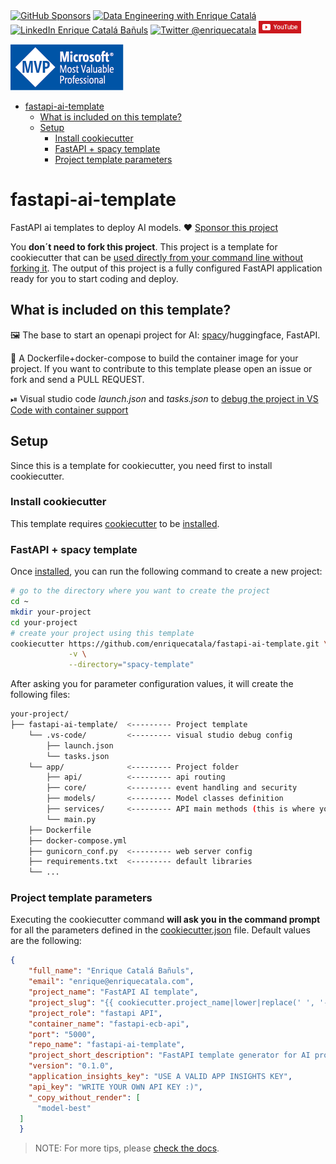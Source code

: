 <div>
    <a href="https://github.com/sponsors/enriquecatala"><img src="https://img.shields.io/badge/GitHub_Sponsors--_.svg?style=flat-square&logo=github&logoColor=EA4AAA" alt="GitHub Sponsors"></a>
    <a href="https://enriquecatala.com"><img src="https://img.shields.io/website?down_color=red&down_message=down&label=enriquecatala.com&up_color=46C018&url=https%3A%2F%2Fenriquecatala.com&style=flat-square" alt="Data Engineering with Enrique Catalá"></a>
    <a href="https://www.linkedin.com/in/enriquecatala"><img src="https://img.shields.io/badge/LinkedIn--_.svg?style=flat-square&logo=linkedin" alt="LinkedIn Enrique Catalá Bañuls"></a>
    <a href="https://twitter.com/enriquecatala"><img src="https://img.shields.io/twitter/follow/enriquecatala?color=blue&label=twitter&style=flat-square" alt="Twitter @enriquecatala"></a>
    <a href="https://youtube.com/enriquecatala"><img src="https://raw.githubusercontent.com/enriquecatala/enriquecatala/master/img/youtube.png" alt="Data Engineering: Canal youtube de Enrique Catalá" height=20></a>
</div>

<a href="https://mvp.microsoft.com/es-es/PublicProfile/5000312?fullName=Enrique%20Catala"><img src="https://raw.githubusercontent.com/enriquecatala/enriquecatala/master/img/MVP_Logo_horizontal.png" alt="Microsoft DataPlatform MVP Enrique Catalá"></a>

- [fastapi-ai-template](#fastapi-ai-template)
  - [What is included on this template?](#what-is-included-on-this-template)
  - [Setup](#setup)
    - [Install cookiecutter](#install-cookiecutter)
    - [FastAPI + spacy template](#fastapi--spacy-template)
    - [Project template parameters](#project-template-parameters)

# fastapi-ai-template
FastAPI ai templates to deploy AI models.
❤️ [Sponsor this project](https://github.com/sponsors/enriquecatala)

You **don´t need to fork this project**. This project is a template for cookiecutter that can be [used directly from your command line without forking it](#setup). The output of this project is a fully configured FastAPI application ready for you to start coding and deploy.


## What is included on this template?

🖼️ The base to start an openapi project for AI: [spacy](#create-your-own-fastapi-for-spacy)/huggingface, FastAPI.

🐋 A Dockerfile+docker-compose to build the container image for your project.
If you want to contribute to this template please open an issue or fork and send a PULL REQUEST.

⏯ Visual studio code _launch.json_ and _tasks.json_ to [debug the project in VS Code with container support](https://docs.microsoft.com/en-us/visualstudio/containers/edit-and-refresh?view=vs-2022)




## Setup

Since this is a template for cookiecutter, you need first to install cookiecutter.
### Install cookiecutter

This template requires [cookiecutter](https://cookiecutter.readthedocs.io/en/latest/README.html) to be [installed](https://cookiecutter.readthedocs.io/en/latest/installation.html).

### FastAPI + spacy template
Once [installed](https://cookiecutter.readthedocs.io/en/latest/installation.html), you can run the following command to create a new project:

```bash
# go to the directory where you want to create the project
cd ~
mkdir your-project
cd your-project
# create your project using this template
cookiecutter https://github.com/enriquecatala/fastapi-ai-template.git \
             -v \
             --directory="spacy-template"
```

After asking you for parameter configuration values, it will create the following files:
```bash
your-project/
├── fastapi-ai-template/  <--------- Project template 
    └── .vs-code/         <--------- visual studio debug config 
        ├── launch.json        
        └── tasks.json
    └── app/              <--------- Project folder 
        ├── api/          <--------- api routing
        ├── core/         <--------- event handling and security
        ├── models/       <--------- Model classes definition
        ├── services/     <--------- API main methods (this is where you have the main logic)
        └── main.py
    ├── Dockerfile 
    ├── docker-compose.yml 
    ├── gunicorn_conf.py  <--------- web server config
    ├── requirements.txt  <--------- default libraries
    └── ...    
```

### Project template parameters

Executing the cookiecutter command **will ask you in the command prompt** for all the parameters defined in the [cookiecutter.json](spacy-template/cookiecutter.json) file. Default values are the following:

```json
{
    "full_name": "Enrique Catalá Bañuls",
    "email": "enrique@enriquecatala.com",
    "project_name": "FastAPI AI template",
    "project_slug": "{{ cookiecutter.project_name|lower|replace(' ', '-') }}",
    "project_role": "fastapi API",
    "container_name": "fastapi-ecb-api",
    "port": "5000",
    "repo_name": "fastapi-ai-template",
    "project_short_description": "FastAPI template generator for AI projects. It generates a template for a FastAPI project with a simple and easy to use interface.",        
    "version": "0.1.0",
    "application_insights_key": "USE A VALID APP INSIGHTS KEY",
    "api_key": "WRITE YOUR OWN API KEY :)",
    "_copy_without_render": [      
      "model-best"
  ]
  }
```

>NOTE: For more tips, please [check the docs](https://cookiecutter.readthedocs.io/en/latest/usage.html).
